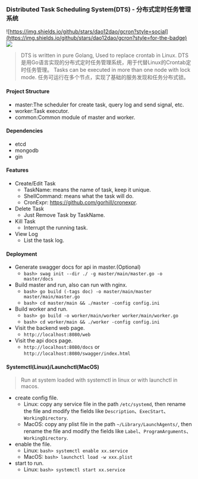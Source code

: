 ### Distributed Task Scheduling System(DTS) - 分布式定时任务管理系统

![https://img.shields.io/github/stars/dao12dao/gcron?style=social](https://img.shields.io/github/stars/dao12dao/gcron?style=for-the-badge) ![](https://img.shields.io/github/forks/dao12dao/gcron?style=for-the-badge)


>
> DTS is written in pure Golang, Used to replace crontab in Linux.
> DTS是用Go语言实现的分布式定时任务管理系统，用于代替Linux的Crontab定时任务管理。
> Tasks can be executed in more than one node with lock mode.
> 任务可运行在多个节点，实现了基础的服务发现和任务分布式锁。
> 

#### Project Structure
  - master:The scheduler for create task, query log and send signal, etc.
  - worker:Task executor.
  - common:Common module of master and worker.

#### Dependencies
  + etcd
  + mongodb
  + gin

#### Features
  + Create/Edit Task
    - TaskName: means the name of task, keep it unique.
    - ShellCommand: means what the task will do.
    - CronExpr: https://github.com/gorhill/cronexpr.
  + Delete Task
    - Just Remove Task by TaskName.
  + Kill Task
    - Interrupt the running task.
  + View Log
    - List the task log.

#### Deployment
  + Generate swagger docs for api in master.(Optional)
    + ```bash> swag init --dir ./ -g master/main/master.go -o master/docs```
  + Build master and run, also can run with nginx.
    + ```bash> go build (-tags doc) -o master/main/master master/main/master.go```
    + ```bash> cd master/main && ./master -config config.ini```
  + Build worker and run.
    + ```bash> go build -o worker/main/worker worker/main/worker.go```
    + ```bash> cd worker/main && ./worker -config config.ini```
  + Visit the backend web page.
    + ```http://localhost:8080/web```
  + Visit the api docs page.
    + ```http://localhost:8080/docs``` or ```http://localhost:8080/swagger/index.html```

#### Systemctl(Linux)/Launchctl(MacOS)
> Run at system loaded with systemctl in linux or with launchctl in macos.
  + create config file.
    + Linux: copy any service file in the path ```/etc/systemd```, then rename the file and modify the fields like ```Description```、```ExecStart```、```WorkingDirectory```.
    + MacOS: copy any plist file in the path ```~/Library/LaunchAgents/```, then rename the file and modify the fields like ```Label```、```ProgramArguments```、```WorkingDirectory```.
  + enable the file.
    + Linux: ```bash> systemctl enable xx.service```
    + MacOS: ```bash> launchctl load -w xxx.plist```
  + start to run.
    + Linux: ```bash> systemctl start xx.service```


  


